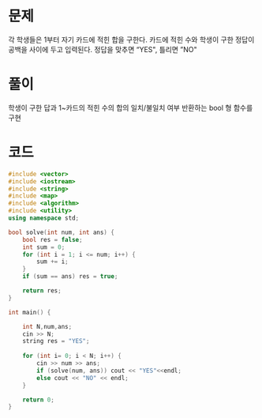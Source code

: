 # 문제
 각 학생들은 1부터 자기 카드에 적힌 합을 구한다.
카드에 적힌 수와 학생이 구한 정답이 공백을 사이에 두고 입력된다. 
정답을 맞추면 “YES", 틀리면 ”NO"

# 풀이

학생이 구한 답과 1~카드의 적힌 수의 합의 일치/불일치 여부 반환하는 bool 형 함수를 구현

# 코드
```c++
#include <vector>
#include <iostream>
#include <string>
#include <map>
#include <algorithm>
#include <utility>
using namespace std;

bool solve(int num, int ans) {
	bool res = false;
	int sum = 0;
	for (int i = 1; i <= num; i++) {
		sum += i;
	}
	if (sum == ans) res = true;

	return res;
}

int main() {

	int N,num,ans;
	cin >> N;
	string res = "YES";
	
	for (int i= 0; i < N; i++) {
		cin >> num >> ans;
		if (solve(num, ans)) cout << "YES"<<endl;
		else cout << "NO" << endl;
	}

	return 0;
}
```